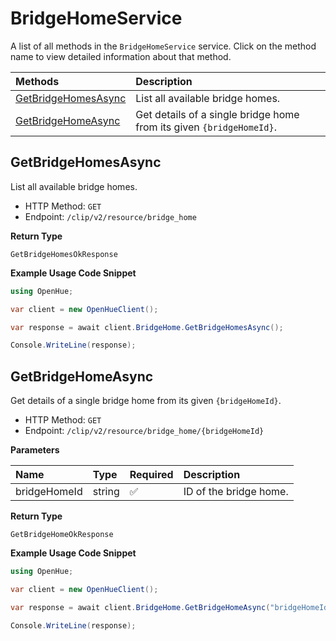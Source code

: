 # BridgeHomeService

A list of all methods in the `BridgeHomeService` service. Click on the method name to view detailed information about that method.

| Methods                                     | Description                                                          |
| :------------------------------------------ | :------------------------------------------------------------------- |
| [GetBridgeHomesAsync](#getbridgehomesasync) | List all available bridge homes.                                     |
| [GetBridgeHomeAsync](#getbridgehomeasync)   | Get details of a single bridge home from its given `{bridgeHomeId}`. |

## GetBridgeHomesAsync

List all available bridge homes.

- HTTP Method: `GET`
- Endpoint: `/clip/v2/resource/bridge_home`

**Return Type**

`GetBridgeHomesOkResponse`

**Example Usage Code Snippet**

```csharp
using OpenHue;

var client = new OpenHueClient();

var response = await client.BridgeHome.GetBridgeHomesAsync();

Console.WriteLine(response);
```

## GetBridgeHomeAsync

Get details of a single bridge home from its given `{bridgeHomeId}`.

- HTTP Method: `GET`
- Endpoint: `/clip/v2/resource/bridge_home/{bridgeHomeId}`

**Parameters**

| Name         | Type   | Required | Description            |
| :----------- | :----- | :------- | :--------------------- |
| bridgeHomeId | string | ✅       | ID of the bridge home. |

**Return Type**

`GetBridgeHomeOkResponse`

**Example Usage Code Snippet**

```csharp
using OpenHue;

var client = new OpenHueClient();

var response = await client.BridgeHome.GetBridgeHomeAsync("bridgeHomeId");

Console.WriteLine(response);
```

<!-- This file was generated by liblab | https://liblab.com/ -->
